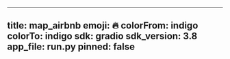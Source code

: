 
---
title: map_airbnb 
emoji: 🔥
colorFrom: indigo
colorTo: indigo
sdk: gradio
sdk_version: 3.8
app_file: run.py
pinned: false
---
